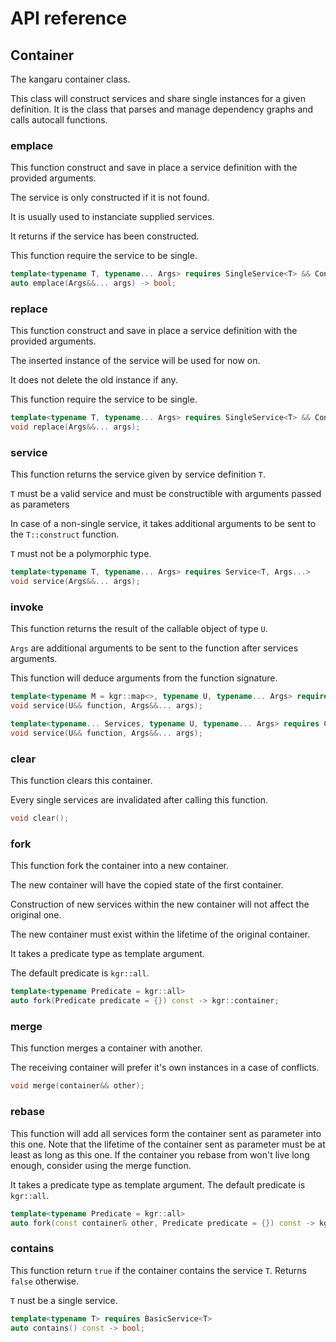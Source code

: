API reference
=========

## Container

The kangaru container class.

This class will construct services and share single instances for a given definition.
It is the class that parses and manage dependency graphs and calls autocall functions.

### emplace

This function construct and save in place a service definition with the provided arguments.

The service is only constructed if it is not found.

It is usually used to instanciate supplied services.

It returns if the service has been constructed.

This function require the service to be single.

```c++
template<typename T, typename... Args> requires SingleService<T> && ConstructibleService<T, Args...>
auto emplace(Args&&... args) -> bool;
```

### replace

This function construct and save in place a service definition with the provided arguments.

The inserted instance of the service will be used for now on.

It does not delete the old instance if any.

This function require the service to be single.

```c++
template<typename T, typename... Args> requires SingleService<T> && ConstructibleService<T, Args...>
void replace(Args&&... args);
```

### service

This function returns the service given by service definition `T`.

`T` must be a valid service and must be constructible with arguments passed as parameters

In case of a non-single service, it takes additional arguments to be sent to the `T::construct` function.

`T` must not be a polymorphic type.

```c++
template<typename T, typename... Args> requires Service<T, Args...>
void service(Args&&... args);
```

### invoke

This function returns the result of the callable object of type `U`.

`Args` are additional arguments to be sent to the function after services arguments.

This function will deduce arguments from the function signature.

```c++
template<typename M = kgr::map<>, typename U, typename... Args> requires Invocable<M, U, Args...> && Map<M>
void service(U&& function, Args&&... args);

template<typename... Services, typename U, typename... Args> requires Callable<U, service_type<Services>..., Args...>
void service(U&& function, Args&&... args);
```

### clear

This function clears this container.

Every single services are invalidated after calling this function.

```c++
void clear();
```

### fork

This function fork the container into a new container.

The new container will have the copied state of the first container.

Construction of new services within the new container will not affect the original one.

The new container must exist within the lifetime of the original container.

It takes a predicate type as template argument.

The default predicate is `kgr::all`.

```c++
template<typename Predicate = kgr::all>
auto fork(Predicate predicate = {}) const -> kgr::container;
```

### merge

This function merges a container with another.

The receiving container will prefer it's own instances in a case of conflicts.

```c++
void merge(container&& other);
```

### rebase

This function will add all services form the container sent as parameter into this one.
Note that the lifetime of the container sent as parameter must be at least as long as this one.
If the container you rebase from won't live long enough, consider using the merge function.

It takes a predicate type as template argument.
The default predicate is `kgr::all`.

```c++
template<typename Predicate = kgr::all>
auto fork(const container& other, Predicate predicate = {}) const -> kgr::container;
```

### contains

This function return `true` if the container contains the service `T`. Returns `false` otherwise.

`T` nust be a single service.

```c++
template<typename T> requires BasicService<T>
auto contains() const -> bool;
```
